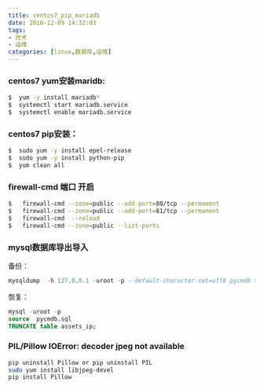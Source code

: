 ```yaml
---
title: centos7_pip_mariadb
date: 2016-12-09 14:32:03
tags:
- 技术
- 运维
categories: [linux,数据库,运维]
---
```


### centos7 yum安装maridb:
```bash
$  yum -y install mariadb*
$  systemctl start mariadb.service
$  systemctl enable mariadb.service
```   

### centos7 pip安装：
```bash
$  sudo yum -y install epel-release
$  sudo yum -y install python-pip
$  yum clean all
```   

###  firewall-cmd 端口 开启
```bash
$   firewall-cmd --zone=public --add-port=80/tcp --permanent
$   firewall-cmd --zone=public --add-port=81/tcp --permanent
$   firewall-cmd  --reload
$   firewall-cmd --zone=public --list-ports
```   

### mysql数据库导出导入
备份：
```sql
mysqldump  -h 127.0.0.1 -uroot -p --default-character-set=utf8 pycmdb > pycmdb.sql
```   
恢复：
```sql
mysql -uroot -p
source  pycmdb.sql
TRUNCATE table assets_ip;
```   

###  PIL/Pillow IOError: decoder jpeg not available
```bash
pip uninstall Pillow or pip uninstall PIL
sudo yum install libjpeg-devel
pip install Pillow
```   